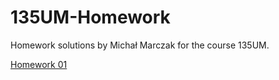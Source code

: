 # 135UM-Homework

Homework solutions by Michał Marczak for the course 135UM.

[Homework 01](Homework01.ipynb)